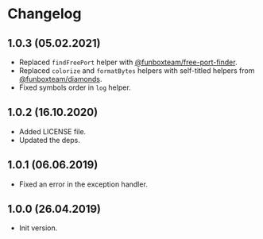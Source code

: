 # Changelog

## 1.0.3 (05.02.2021)

* Replaced `findFreePort` helper with
  [@funboxteam/free-port-finder](https://github.com/funbox/free-port-finder).
* Replaced `colorize` and `formatBytes` helpers with self-titled helpers from
  [@funboxteam/diamonds](https://github.com/funbox/diamonds).
* Fixed symbols order in `log` helper.

## 1.0.2 (16.10.2020)

* Added LICENSE file.
* Updated the deps.

## 1.0.1 (06.06.2019)

* Fixed an error in the exception handler.

## 1.0.0 (26.04.2019)

* Init version.
